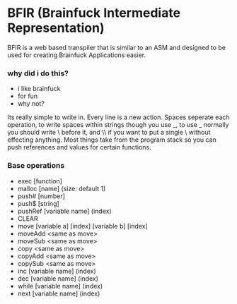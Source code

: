 # BFIR (Brainfuck Intermediate Representation)
BFIR is a web based transpiler that is similar to an ASM and designed to be used for creating Brainfuck Applications easier.

### why did i do this?
- i like brainfuck
- for fun
- why not?

Its really simple to write in. Every line is a new action. Spaces seperate each operation, to write spaces within strings though you use _, to use _ normally you should write \ before it, and \\\\ if you want to put a single \ without effecting anything.
Most things take from the program stack so you can push references and values for certain functions.

### Base operations
- exec [function]
- malloc [name] (size: default 1)
- push# [number]
- push$ [string]
- pushRef [variable name] (index)
- CLEAR
- move [variable a] [index] [variable b] [index]
- moveAdd \<same as move>
- moveSub \<same as move>
- copy \<same as move>
- copyAdd \<same as move>
- copySub \<same as move>
- inc [variable name] (index)
- dec [variable name] (index)
- while [variable name] (index)
- next [variable name] (index)
